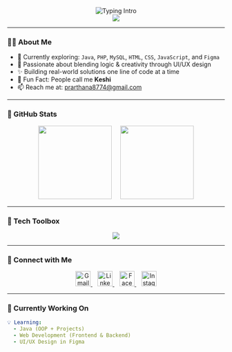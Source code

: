 
<!-- Header Section -->
<div align="center">
  <img src="https://readme-typing-svg.herokuapp.com?font=Fira+Code&weight=600&size=28&pause=1000&color=A93DCB&center=true&vCenter=true&width=900&lines=Hi+I'm+Prarthana+Karunasena!+👋;Also+known+as+Keshi+🦄;Aspiring+Software+Engineer+%7C+Web+Dev+%7C+UI%2FUX+Explorer;Turning+Ideas+into+Code+%F0%9F%92%A1" alt="Typing Intro" />
  <br />
  <img src="https://capsule-render.vercel.app/api?type=waving&color=gradient&text=Welcome%20to%20My%20World%20of%20Code%20💻&height=100&fontColor=ffffff&fontAlign=50&fontSize=24&animation=twinkling&customColorList=10,7,13,17" />
</div>

---

### 👩‍💻 About Me

- 🌱 Currently exploring: `Java`, `PHP`, `MySQL`, `HTML`, `CSS`, `JavaScript`, and `Figma`
- 🎨 Passionate about blending logic & creativity through UI/UX design
- ✨ Building real-world solutions one line of code at a time
- 🦄 Fun Fact: People call me **Keshi**
- 📫 Reach me at: [prarthana8774@gmail.com](mailto:prarthana8774@gmail.com)

---
### 🌟 GitHub Stats

<p align="center">
  <img src="https://github-readme-stats.vercel.app/api?username=Prarthana725&show_icons=true&theme=radical&count_private=true" height="170" />
  &nbsp;&nbsp;&nbsp;
  <img src="https://github-readme-streak-stats.herokuapp.com/?user=Prarthana725&theme=radical" height="170" />
</p>



---

### 🧰 Tech Toolbox

<p align="center">
  <img src="https://skillicons.dev/icons?i=html,css,js,php,mysql,java,figma,vscode,github,netbeans" />
</p>

---

### 💼 Connect with Me

<p align="center">
  <a href="mailto:prarthana8774@gmail.com" target="_blank" rel="noopener noreferrer">
    <img src="https://cdn.jsdelivr.net/gh/devicons/devicon/icons/google/google-original.svg" width="35" height="35" alt="Gmail" />
  </a>
  &nbsp;&nbsp;
  <a href="https://www.linkedin.com/in/prarthana-karunasena-a3baa3235?utm_source=share&utm_campaign=share_via&utm_content=profile&utm_medium=android_app/" target="_blank" rel="noopener noreferrer">
    <img src="https://cdn.jsdelivr.net/gh/devicons/devicon/icons/linkedin/linkedin-original.svg" width="35" height="35" alt="LinkedIn" />
  </a>
  &nbsp;&nbsp;
  <a href="https://www.facebook.com/share/1Cmzj6XNMN/" target="_blank" rel="noopener noreferrer">
    <img src="https://cdn.jsdelivr.net/gh/devicons/devicon/icons/facebook/facebook-original.svg" width="35" height="35" alt="Facebook" />
  </a>
  &nbsp;&nbsp;
  <a href="https://www.instagram.com/__.prar__.ni?igsh=MThyaXB3dGZpamMzeg==" target="_blank" rel="noopener noreferrer">
    <img src="https://upload.wikimedia.org/wikipedia/commons/a/a5/Instagram_icon.png" width="35" height="35" alt="Instagram" />
  </a>
</p>

---

### 🔭 Currently Working On

```yaml
💡 Learning:
  - Java (OOP + Projects)
  - Web Development (Frontend & Backend)
  - UI/UX Design in Figma







